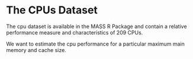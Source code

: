 # The CPUs Dataset

The cpu dataset is available in the MASS R Package and contain a relative performance measure and characteristics of 209 CPUs.

We want to estimate the cpu performance for a particular maximum main memory and cache size.

